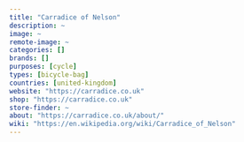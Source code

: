 ```yaml
---
title: "Carradice of Nelson"
description: ~
image: ~
remote-image: ~
categories: []
brands: []
purposes: [cycle]
types: [bicycle-bag]
countries: [united-kingdom]
website: "https://carradice.co.uk"
shop: "https://carradice.co.uk"
store-finder: ~
about: "https://carradice.co.uk/about/"
wiki: "https://en.wikipedia.org/wiki/Carradice_of_Nelson"
---
```

